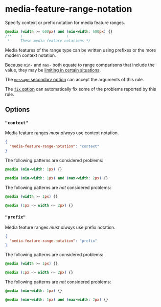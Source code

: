 # media-feature-range-notation

Specify context or prefix notation for media feature ranges.

<!-- prettier-ignore -->
```css
@media (width >= 600px) and (min-width: 600px) {}
/**    ↑                    ↑
 *     These media feature notations */
```

Media features of the range type can be written using prefixes or the more modern context notation.

Because `min-` and `max-` both equate to range comparisons that include the value, they may be [limiting in certain situations](https://drafts.csswg.org/mediaqueries/#mq-min-max).

The [`message` secondary option](../../../docs/user-guide/configure.md#message) can accept the arguments of this rule.

The [`fix` option](../../../docs/user-guide/options.md#fix) can automatically fix some of the problems reported by this rule.

## Options

### `"context"`

Media feature ranges _must always_ use context notation.

```json
{
  "media-feature-range-notation": "context"
}
```

The following patterns are considered problems:

<!-- prettier-ignore -->
```css
@media (min-width: 1px) {}
```

<!-- prettier-ignore -->
```css
@media (min-width: 1px) and (max-width: 2px) {}
```

The following patterns are _not_ considered problems:

<!-- prettier-ignore -->
```css
@media (width >= 1px) {}
```

<!-- prettier-ignore -->
```css
@media (1px <= width <= 2px) {}
```

### `"prefix"`

Media feature ranges _must always_ use prefix notation.

```json
{
  "media-feature-range-notation": "prefix"
}
```

The following patterns are considered problems:

<!-- prettier-ignore -->
```css
@media (width >= 1px) {}
```

<!-- prettier-ignore -->
```css
@media (1px <= width <= 2px) {}
```

The following patterns are _not_ considered problems:

<!-- prettier-ignore -->
```css
@media (min-width: 1px) {}
```

<!-- prettier-ignore -->
```css
@media (min-width: 1px) and (max-width: 2px) {}
```
